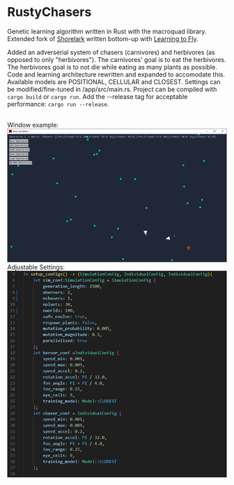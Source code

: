 ﻿# RustyChasers

Genetic learning algorithm written in Rust with the macroquad library.
Extended fork of [Shorelark](https://github.com/Patryk27/shorelark) written bottom-up with [Learning to Fly](https://pwy.io/posts/learning-to-fly-pt1/). <br>

Added an adverserial system of chasers (carnivores) and herbivores (as opposed to only "herbivores"). The carnivores' goal is to eat the herbivores. The herbivores goal is to not die while eating as many plants as possible. Code and learning architecture rewritten and expanded to accomodate this. Available models are POSITIONAL, CELLULAR and CLOSEST. Settings can be modified/fine-tuned in /app/src/main.rs. Project can be compiled with ```cargo build``` or ```cargo run```. Add the --release tag for acceptable performance: ```cargo run --release```. <br> <br>

Window example: <br>
<img src="https://github.com/hiddenMedic/rustyChasers/blob/main/images/example.png?raw=true">
Adjustable Settings: <br>
<img src="https://github.com/hiddenMedic/rustyChasers/blob/main/images/settings.png?raw=true">
